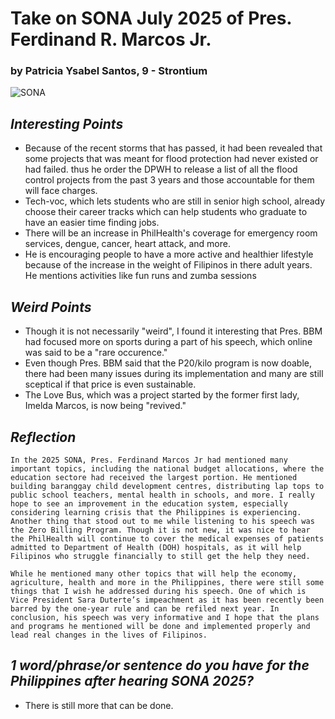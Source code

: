 # **Take on SONA July 2025 of Pres. Ferdinand R. Marcos Jr.**
### by Patricia Ysabel Santos, 9 - Strontium 

![SONA](https://media.interaksyon.com/wp-content/uploads/2025/07/Marcos-Jr_SONA-2025.jpg)

## *Interesting Points*
* Because of the recent storms that has passed, it had been revealed that some projects that was meant for flood protection had never existed or had failed. 
thus he order the DPWH to release a list of all the flood control projects from the past 3 years and those accountable for them will face charges. 
* Tech-voc, which lets students who are still in senior high school, already choose their career tracks which can help students who graduate to have an easier time finding jobs. 
* There will be an increase in PhilHealth's coverage for emergency room services, dengue, cancer, heart attack, and more.
* He is encouraging people to have a more active and healthier lifestyle because of the increase in the weight of Filipinos in there adult years. He mentions activities like fun runs and zumba sessions 

## *Weird  Points*
* Though it is not necessarily "weird", I found it interesting that Pres. BBM had focused more on sports during a part of his speech, which online was said to be a "rare occurence."
* Even though Pres. BBM said that the P20/kilo program is now doable, there had been many issues during its implementation and many are still sceptical if that price is even sustainable. 
* The Love Bus, which was a project started by the former first lady, Imelda Marcos, is now being "revived."

## *Reflection*
    In the 2025 SONA, Pres. Ferdinand Marcos Jr had mentioned many important topics, including the national budget allocations, where the education sectore had received the largest portion. He mentioned building baranggay child development centres, distributing lap tops to public school teachers, mental health in schools, and more. I really hope to see an improvement in the education system, especially considering learning crisis that the Philippines is experiencing. Another thing that stood out to me while listening to his speech was the Zero Billing Program. Though it is not new, it was nice to hear the PhilHealth will continue to cover the medical expenses of patients admitted to Department of Health (DOH) hospitals, as it will help Filipinos who struggle financially to still get the help they need. 

    While he mentioned many other topics that will help the economy, agriculture, health and more in the Philippines, there were still some things that I wish he addressed during his speech. One of which is Vice President Sara Duterte’s impeachment as it has been recently been barred by the one-year rule and can be refiled next year. In conclusion, his speech was very informative and I hope that the plans and programs he mentioned will be done and implemented properly and lead real changes in the lives of Filipinos. 

## *1 word/phrase/or sentence do you have for the Philippines after hearing SONA 2025?*
* There is still more that can be done. 